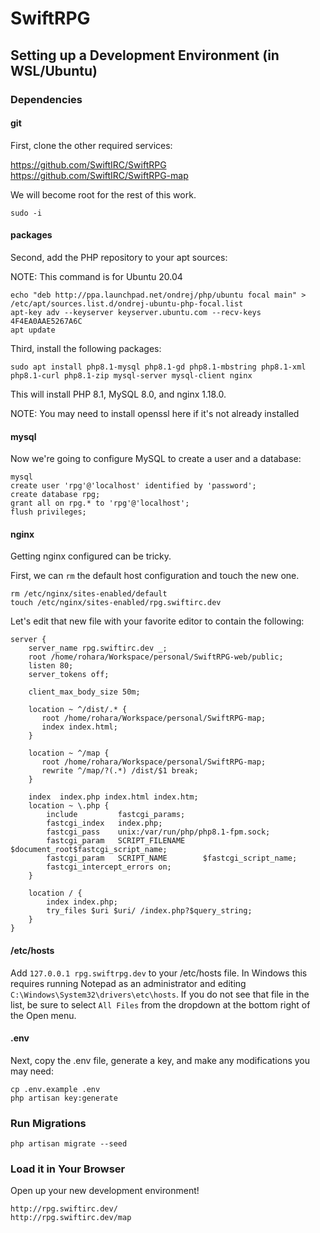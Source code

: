 # SwiftRPG

## Setting up a Development Environment (in WSL/Ubuntu)

### Dependencies

#### git

First, clone the other required services:

https://github.com/SwiftIRC/SwiftRPG
https://github.com/SwiftIRC/SwiftRPG-map

We will become root for the rest of this work.

```
sudo -i
```


#### packages

Second, add the PHP repository to your apt sources:

NOTE: This command is for Ubuntu 20.04

```
echo "deb http://ppa.launchpad.net/ondrej/php/ubuntu focal main" > /etc/apt/sources.list.d/ondrej-ubuntu-php-focal.list
apt-key adv --keyserver keyserver.ubuntu.com --recv-keys 4F4EA0AAE5267A6C
apt update
```

Third, install the following packages:

```
sudo apt install php8.1-mysql php8.1-gd php8.1-mbstring php8.1-xml php8.1-curl php8.1-zip mysql-server mysql-client nginx
```

This will install PHP 8.1, MySQL 8.0, and nginx 1.18.0.

NOTE: You may need to install openssl here if it's not already installed

#### mysql

Now we're going to configure MySQL to create a user and a database:

```
mysql
create user 'rpg'@'localhost' identified by 'password';
create database rpg;
grant all on rpg.* to 'rpg'@'localhost';
flush privileges;
```

#### nginx

Getting nginx configured can be tricky.

First, we can `rm` the default host configuration and touch the new one.

```
rm /etc/nginx/sites-enabled/default
touch /etc/nginx/sites-enabled/rpg.swiftirc.dev
```

Let's edit that new file with your favorite editor to contain the following:

```
server {
    server_name rpg.swiftirc.dev _;
    root /home/rohara/Workspace/personal/SwiftRPG-web/public;
    listen 80;
    server_tokens off;

    client_max_body_size 50m;

    location ~ ^/dist/.* {
       root /home/rohara/Workspace/personal/SwiftRPG-map;
       index index.html;
    }

    location ~ ^/map {
       root /home/rohara/Workspace/personal/SwiftRPG-map;
       rewrite ^/map/?(.*) /dist/$1 break;
    }

    index  index.php index.html index.htm;
    location ~ \.php {
        include         fastcgi_params;
        fastcgi_index   index.php;
        fastcgi_pass    unix:/var/run/php/php8.1-fpm.sock;
        fastcgi_param   SCRIPT_FILENAME    $document_root$fastcgi_script_name;
        fastcgi_param   SCRIPT_NAME        $fastcgi_script_name;
        fastcgi_intercept_errors on;
    }

    location / {
        index index.php;
        try_files $uri $uri/ /index.php?$query_string;
    }
}
```

#### /etc/hosts

Add `127.0.0.1 rpg.swiftrpg.dev` to your /etc/hosts file.
In Windows this requires running Notepad as an administrator and
editing `C:\Windows\System32\drivers\etc\hosts`. If you do not
see that file in the list, be sure to select `All Files` from the
dropdown at the bottom right of the Open menu.

#### .env

Next, copy the .env file, generate a key, and make any modifications you may need:

```
cp .env.example .env
php artisan key:generate
```

### Run Migrations

```
php artisan migrate --seed
```

### Load it in Your Browser

Open up your new development environment!

```
http://rpg.swiftirc.dev/
http://rpg.swiftirc.dev/map
```
